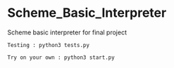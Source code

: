 # Scheme_Basic_Interpreter
Scheme basic interpreter for final project

```
Testing : python3 tests.py

Try on your own : python3 start.py


